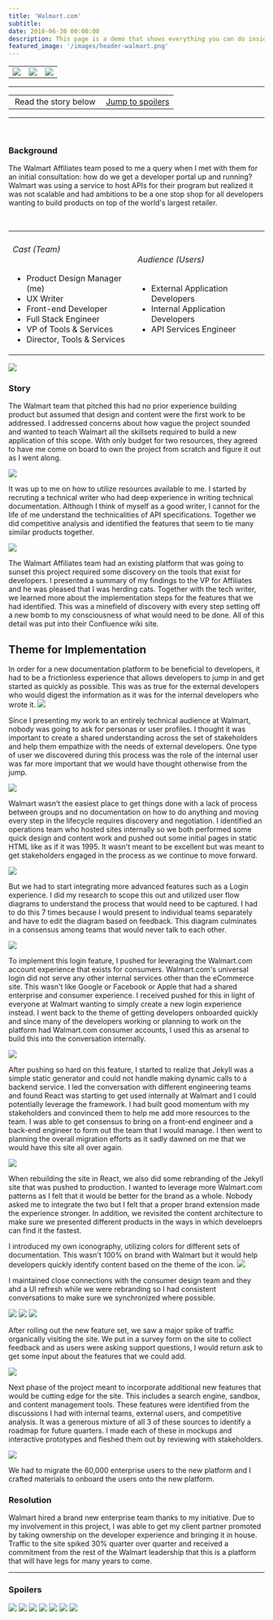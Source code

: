 ```yaml
---
title: 'Walmart.com'
subtitle: 
date: 2018-06-30 00:00:00
description: This page is a demo that shows everything you can do inside portfolio and blog posts.
featured_image: '/images/header-walmart.png'
---
```


<table>

<tr>

<td><a href="vudu.html"><img src="../images/arrow-left.svg"></a></td>
<td><img src="../images/poster-walmart.png" class="project__poster"></td>
<td><a href="anomalie.html"><img src="../images/arrow-right.svg"></a></td>

</tr>

</table>

<hr>
<table class="post-navigation">

<tr>

<td><i class="fab fa-readme"></i> &nbsp;Read the story below</td>
<td><i class="fas fa-angle-double-down"></i> &nbsp;<a href="#spoilers" target="_self">Jump to spoilers</a> </td>

</tr>

</table>
<hr>
<div class="spacer">&nbsp;</div>


### Background
The Walmart Affiliates team posed to me a query when I met with them for an initial consultation: how do we get a developer portal up and running? Walmart was using a service to host APIs for their program but realized it was not scalable and had ambitions to be a one stop shop for all developers wanting to build products on top of the world's largest retailer.
<div class="spacer3">&nbsp;</div>
<div class="full-width-post">
<table class="post-navigation">
<tr>
<td class="half">
	<h6>Cast (Team)</h6>
	<ul class="project-details">
		<li>Product Design Manager (me)</li>
		<li>UX Writer</li>
		<li>Front-end Developer</li>
		<li>Full Stack Engineer</li>
		<li>VP of Tools & Services</li>
		<li>Director, Tools & Services</li>
	</ul>
</td>
<td class="half">
	<h6>Audience (Users)</h6>
	<ul class="project-details">
		<li>External Application Developers</li>
		<li>Internal Application Developers</li>
		<li>API Services Engineer</li>
	</ul>
</td>
</tr>
</table>
</div>

<img src="../images/story-walmart-1.png">

### Story
The Walmart team that pitched this had no prior experience building product but assumed that design and content were the first work to be addressed. I addressed concerns about how vague the project sounded and wanted to teach Walmart all the skillsets required to build a new application of this scope. With only budget for two resources, they agreed to have me come on board to own the project from scratch and figure it out as I went along. 

<img src="../images/story-walmart-2.png">

It was up to me on how to utilize resources available to me. I started by recruting a technical writer who had deep experience in writing technical documentation. Although I think of myself as a good writer, I cannot for the life of me understand the technicalities of API specifications. Together we did competitive analysis and identified the features that seem to tie many similar products together.

<img src="../images/story-walmart-3.png">

The Walmart Affiliates team had an existing platform that was going to sunset this project required some discovery on the tools that exist for developers. I presented a summary of my findings to the VP for Affiliates and he was pleased that I was herding cats. Together with the tech writer, we learned more about the implementation steps for the features that we had identified. This was a minefield of discovery with every step setting off a new bomb to my consciousness of what would need to be done. All of this detail was put into their Confluence wiki site.

<h2>Theme for Implementation</h2> In order for a new documentation platform to be beneficial to developers, it had to be a frictionless experience that allows developers to jump in and get started as quickly as possible. This was as true for the external developers who would digest the information as it was for the internal developers who wrote it.

<img src="../images/story-walmart-4.png">

Since I presenting my work to an entirely technical audience at Walmart, nobody was going to ask for personas or user profiles. I thought it was important to create a shared understanding across the set of stakeholders and help them empathize with the needs of external developers. One type of user we discovered during this process was the role of the internal user was far more important that we would have thought otherwise from the jump. 

<img src="../images/story-walmart-5.png">

Walmart wasn’t the easiest place to get things done with a lack of process between groups and no documentation on how to do anything and moving every step in the lifecycle requires discovery and negotiation. I identified an operations team who hosted sites internally so we both performed some quick design and content work and pushed out some initial pages in static HTML like as if it was 1995. It wasn't meant to be excellent but was meant to get stakeholders engaged in the process as we continue to move forward.

<img src="../images/story-walmart-9.png">

But we had to start integrating more advanced features such as a Login experience. I did my research to scope this out and utilized user flow diagrams to understand the process that would need to be captured. I had to do this 7 times because I would present to individual teams separately and have to edit the diagram based on feedback. This diagram culminates in a consensus among teams that would never talk to each other.

<img src="../images/story-walmart-8.png">

To implement this login feature, I pushed for leveraging the Walmart.com account experience that exists for consumers. Walmart.com's universal login did not serve any other internal services other than the eCommerce site. This wasn't like Google or Facebook or Apple that had a shared enterprise and consumer experience. I received pushed for this in light of everyone at Walmart wanting to simply create a new login experience instead. I went back to the theme of getting developers onboarded quickly and since many of the developers working or planning to work on the platform had Walmart.com consumer accounts, I used this as arsenal to build this into the conversation internally.</p>

<img src="../images/story-walmart-11.png">


After pushing so hard on this feature, I started to realize that Jekyll was a simple static generator and could not handle making dynamic calls to a backend service. I led the conversation with different engineering teams and found React was starting to get used internally at Walmart and I could potentially leverage the framework. I had built good momentum with my stakeholders and convinced them to help me add more resources to the team. I was able to get consensus to bring on a front-end engineer and a back-end engineer to form out the team that I would manage. I then went to planning the overall migration efforts as it sadly dawned on me that we would have this site all over again.

<img src="../images/story-walmart-13.png">

When rebuilding the site in React, we also did some rebranding of the Jekyll site that was pushed to production. I wanted to leverage more Walmart.com patterns as I felt that it would be better for the brand as a whole. Nobody asked me to integrate the two but I felt that a proper brand extension made the experience stronger. In addition, we revisited the content architecture to make sure we presented different products in the ways in which develoeprs can find it the fastest.

I introduced my own iconography, utilizing colors for different sets of documentation. This wasn't 100% on brand with Walmart but it would help developers quickly identify content based on the theme of the icon.
<img src="../images/story-walmart-x8.png">

I maintained close connections with the consumer design team and they ahd a UI refresh while we were rebranding so I had consistent conversations to make sure we synchronized where possible.

<div class="gallery" data-columns="3">
<img src="../images/story-walmart-14a.jpg">
<img src="../images/story-walmart-14b.png">
<img src="../images/story-walmart-14c.png">
</div>


After rolling out the new feature set, we saw a major spike of traffic organically visiting the site. We put in a survey form on the site to collect feedback and as users were asking support questions, I would return ask to get some input about the features that we could add.

<img src="../images/story-walmart-15.png">


Next phase of the project meant to incorporate additional new features that would be cutting edge for the site. This includes a search engine, sandbox, and content management tools. These features were identified from the discussions I had with internal teams, external users, and competitive analysis. It was a generous mixture of all 3 of these sources to identify a roadmap for future quarters. I made each of these in mockups and interactive prototypes and fleshed them out by reviewing with stakeholders.

<img src="../images/story-walmart-14e.png">

We had to migrate the 60,000 enterprise users to the new platform and I crafted materials to onboard the users onto the new platform. 

### Resolution
Walmart hired a brand new enterprise team thanks to my initiative. Due to my involvement in this project, I was able to get my client partner promoted by taking ownership on the developer experience and bringing it in house. Traffic to the site spiked 30% quarter over quarter and received a commitment from the rest of the Walmart leadership that this is a platform that will have legs for many years to come.

<hr>
<h3 id="spoilers">Spoilers</h3>
<div class="gallery" data-columns="3">
<img src="../images/story-walmart-5.png">
<img src="../images/story-walmart-8.png">
<img src="../images/story-walmart-14a.jpg">
<img src="../images/story-walmart-14b.png">
<img src="../images/story-walmart-14c.png">
<img src="../images/story-walmart-14d.png">
<img src="../images/story-walmart-14e.png">
</div>
